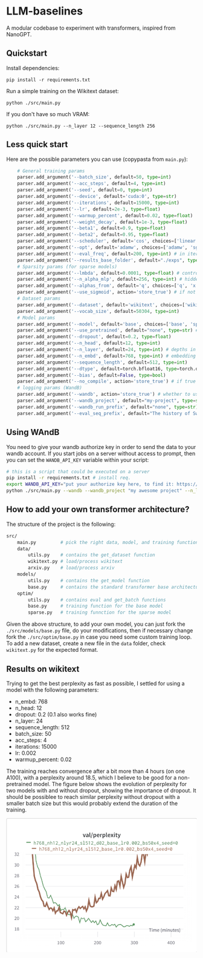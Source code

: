 # LLM-baselines

A modular codebase to experiment with transformers, inspired from NanoGPT. 

## Quickstart 

Install dependencies: 

```
pip install -r requirements.txt
```

Run a simple training on the Wikitext dataset:

```
python ./src/main.py
```

If you don't have so much VRAM:

```
python ./src/main.py --n_layer 12 --sequence_length 256
```


## Less quick start

Here are the possible parameters you can use (copypasta from `main.py`):

```python
    # General training params
    parser.add_argument('--batch_size', default=50, type=int)
    parser.add_argument('--acc_steps', default=4, type=int)
    parser.add_argument('--seed', default=0, type=int)
    parser.add_argument('--device', default='cuda:0', type=str)
    parser.add_argument('--iterations', default=15000, type=int)
    parser.add_argument('--lr', default=2e-3, type=float)
    parser.add_argument('--warmup_percent', default=0.02, type=float)
    parser.add_argument('--weight_decay', default=1e-3, type=float)
    parser.add_argument('--beta1', default=0.9, type=float)
    parser.add_argument('--beta2', default=0.95, type=float)
    parser.add_argument('--scheduler', default='cos', choices=['linear', 'cos', 'none'])
    parser.add_argument('--opt', default='adamw', choices=['adamw', 'sgd'])
    parser.add_argument('--eval_freq', default=200, type=int) # in iterations
    parser.add_argument('--results_base_folder', default="./exps", type=str) 
    # Sparsity params (for sparse models)
    parser.add_argument('--lmbda', default=0.0001, type=float) # control the l1 penalty
    parser.add_argument('--n_alpha_mlp', default=256, type=int) # hidden size of the MLP predicting the alphas
    parser.add_argument('--alphas_from', default='q', choices=['q', 'x']) # whether to compute alphas from the queries or x
    parser.add_argument('--use_sigmoid', action='store_true') # if not set then use piecewise-linear approx
    # Dataset params
    parser.add_argument('--dataset', default='wikitext', choices=['wikitext', 'arxiv'])
    parser.add_argument('--vocab_size', default=50304, type=int)
    # Model params
    parser.add_argument('--model', default='base', choices=['base', 'sparse-heads-q', 'sparse-heads-qk', 'sparse-tokens-q', 'sparse-tokens-qk'])
    parser.add_argument('--use_pretrained', default="none", type=str) # 'none', 'gpt-2' or a path to the pretraind model
    parser.add_argument('--dropout', default=0.2, type=float)
    parser.add_argument('--n_head', default=12, type=int)
    parser.add_argument('--n_layer', default=24, type=int) # depths in att + ff blocks
    parser.add_argument('--n_embd', default=768, type=int) # embedding size / hidden size ... 
    parser.add_argument('--sequence_length', default=512, type=int)
    parser.add_argument('--dtype', default=torch.bfloat16, type=torch.dtype)
    parser.add_argument('--bias', default=False, type=bool)
    parser.add_argument('--no_compile', action='store_true') # if true then model is not compiled 
    # logging params (WandB)
    parser.add_argument('--wandb', action='store_true') # whether to use wandb or not
    parser.add_argument('--wandb_project', default="my-project", type=str)
    parser.add_argument('--wandb_run_prefix', default="none", type=str) # is added before the autogenerated experiment name
    parser.add_argument('--eval_seq_prefix', default="The history of Switzerland ", type=str) # prefix used to generate sequences
```

## Using WAndB

You need to give your wandb authorize key in order to send the data to your wandb account. If you start jobs on a server without access to prompt, then you can set the `WANDB_API_KEY` variable within your script:

```bash
# this is a script that could be executed on a server
pip install -r requirements.txt # install req.
export WANDB_API_KEY="put your authorize key here, to find it: https://wandb.ai/authorize"
python ./src/main.py --wandb --wandb_project "my awesome project" --n_layer 7 --model base --seed 123
```

## How to add your own transformer architecture? 

The structure of the project is the following: 

```sh
src/
    main.py         # pick the right data, model, and training function
    data/
        utils.py    # contains the get_dataset function
        wikitext.py # load/process wikitext
        arxiv.py    # load/process arxiv
    models/
        utils.py    # contains the get_model function
        base.py     # contains the standard transformer base architecture
    optim/
        utils.py    # contains eval and get_batch functions
        base.py     # training function for the base model
        sparse.py   # training funnction for the sparse model
```

Given the above structure, to add your own model, you can just fork the `./src/models/base.py` file, do your modifications, then if necessary change fork the `./src/optim/base.py` in case you need some custom training loop. To add a new dataset, create a new file in the `data` folder, check `wikitext.py` for the expected format. 


## Results on wikitext

Trying to get the best perplexity as fast as possible, I settled for using a model with the following parameters:
* n_embd: 768
* n_head: 12
* dropout: 0.2 (0.1 also works fine)
* n_layer: 24
* sequence_length: 512
* batch_size: 50
* acc_steps: 4
* iterations: 15000
* lr: 0.002
* warmup_percent: 0.02

The training reaches convergence after a bit more than 4 hours (on one A100), with a perplexity around 18.5, which I believe to be good for a non-pretrained model. The figure below shows the evolution of perplexity for two models with and without dropout, showing the importance of dropout. It should be possiblee to reach similar perplexity without dropout with a smaller batch size but this would probably extend the duration of the training. 

![](./assets/pp-wikitext.png)

